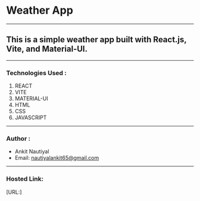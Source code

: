 # Weather App
---
## This is a simple weather app built with React.js, Vite, and Material-UI.
---
### Technologies Used :
1. REACT
2. VITE
3. MATERIAL-UI
4. HTML
5. CSS
6. JAVASCRIPT
---
### Author :
- Ankit Nautiyal
- Email: nautiyalankit65@gmail.com
---
### Hosted Link:
[URL:]
